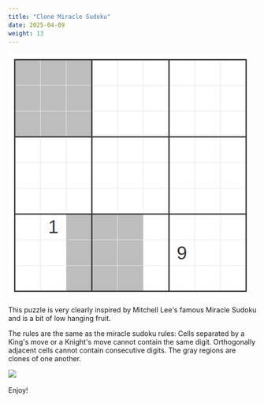 ```yaml
---
title: "Clone Miracle Sudoku"
date: 2025-04-09
weight: 13
---
```

<img src="featured.png" alt="Puzzle Image">


<p> This puzzle is very clearly inspired by Mitchell Lee's famous Miracle Sudoku and is a bit of low hanging fruit.</p>
<p> The rules are the same as the miracle sudoku rules: Cells separated by a King's move or a Knight's move cannot contain the same digit. Orthogonally adjacent cells cannot contain consecutive digits. The gray regions are clones of one another. </p>
<img src="/Dateien/bild.php?data=b6a694ab-6887-30303033504a2d31"/>
<p>Enjoy!</p>